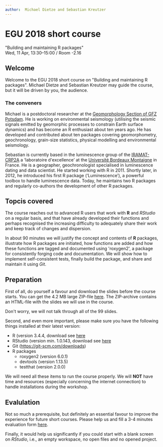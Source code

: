 ```yaml
---
author:  Michael Dietze and Sebastian Kreutzer
---
```


# EGU 2018 short course 

"Building and maintaining R packages" <br> Wed, 11 Apr, 13:30–15:00 / Room -2.16

## Welcome 

Welcome to the EGU 2018 short course on "Building and maintaining R packages". Michael Dietze and Sebastian Kreutzer may guide the course, but it will be driven by you, the audience. 

### The conveners 

Michael is a postdoctoral researcher at the [Geomorphology Section of GFZ Potsdam](https://www.gfz-potsdam.de/en/staff/michael-dietze/). He is working on environmental seismology (utilising the seismic signals emitted by geomorphic processes to constrain Earth surface dynamics) and has become an R enthusiast about ten years ago. He has developed and contributed about ten packages covering geomorphometry, geochronology, grain-size statistics, physical modelling and environmental seismology.

Sebastian is currently based in the luminescence group of the [IRAMAT-CRP2A](http://www.iramat-crp2a.cnrs.fr/) a ‘laboratoire d'excellence’ at the [Université Bordeaux Montaigne](http://www.u-bordeaux-montaigne.fr/fr/index.html) in France. He is a geographer, geochronologist specialised in luminescence dating and data scientist. He started working with R in 2011. Shortly later, in 2012, he introduced his first R package (‘Luminescence’), a powerful toolbox to handle luminescence data.
Today, he maintains two R packages and regularly co-authors the development of other R packages.

## Topcis covered

The course reaches out to advanced R users that work with **R** and *RStudio* on a  regular basis, and that have already developed their functions and perhaps recognised the increasing difficulty to adequately share their work and keep track of changes and dispersion.

In about 90 minutes we will justify the concept and contents of **R** packages, illustrate how R packages are initiated, how functions are added and how these functions are tagged and documented using 'roxygen2', a package for consistently forging code and documentation. We will show how to implement self-consistent tests, finally build the package, and share and maintain it using *Git*.

## Preparation

First of all, do yourself a favour and download the slides before the course starts. You can get the 4.2 MB large ZIP-file [here](https://github.com/R-Lum/EGU2018/blob/master/R_course_egu_2018.html.zip?raw=true). The ZIP-archive contains an HTML-file with the slides we will use in the course. 

Don't worry, we will not talk through all of the 99 slides. 

Second, and even more important, please make sure you have the following things installed at their latest version:

- R (version 3.4.4, download see [here](https://cloud.r-project.org)
- RStudio (version min. 1.0.143, download see [here](https://www.rstudio.com/products/rstudio/download/)
- Git (https://git-scm.com/downloads)
- R packages 
     + roxygen2 (version 6.0.1)
     + devtools (version 1.13.5)
     + testthat (version 2.0.0)
     
We will need all these items to run the course properly. We will **NOT** have time and resources (especially concerning the internet connection) to handle installations during the workshop.

## Evalulation

Not so much a prerequisite, but definitely an essential favour to improve the experience for future short courses. Please help us and fill a 3-4 minutes evaluation form [here](https://docs.google.com/forms/d/e/1FAIpQLSdbhcwH_-_qVA5OxJzYyRrEtbzdRF3yE49JAsAOFcYqKKCi5g/viewform).

Finally, it would help us significantly if you could start with a blank screen on *RStudio*, i.e., an empty workspace, no open files and no opened project. 


